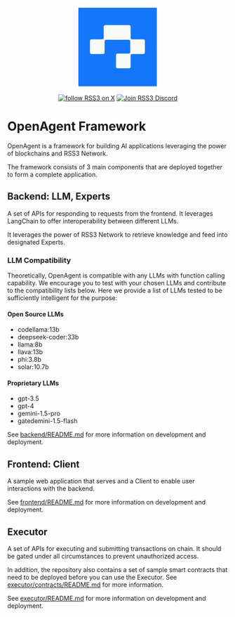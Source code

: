 <!-- markdownlint-disable -->
<p align="center">
  <img width="180" src="./OpenAgent.svg" alt="OpenAgent logo">
</p>
<p align="center">
  <a href="https://link.rss3.io/x"><img src="https://img.shields.io/twitter/follow/rss3_?color=%230072ff" alt="follow RSS3 on X"></a>
  <a href="https://link.rss3.io/discord"><img src="https://img.shields.io/badge/chat-discord-blue?style=flat&logo=discord&color=%230072ff" alt="Join RSS3 Discord"></a>
  <!-- add NPM and other badges when needed -->
</p>
<!-- markdownlint-enable -->

# OpenAgent Framework

OpenAgent is a framework for building AI applications leveraging the power of blockchains and RSS3 Network.

The framework consists of 3 main components that are deployed together to form a complete application.

## Backend: LLM, Experts

A set of APIs for responding to requests from the frontend. It leverages LangChain to offer interoperability between different LLMs.

It leverages the power of RSS3 Network to retrieve knowledge and feed into designated Experts.

### LLM Compatibility

Theoretically, OpenAgent is compatible with any LLMs with function calling capability.
We encourage you to test with your chosen LLMs and contribute to the compatibility lists below.
Here we provide a list of LLMs tested to be sufficiently intelligent for the purpose:

#### Open Source LLMs

- codellama:13b
- deepseek-coder:33b
- llama:8b
- llava:13b
- phi:3.8b
- solar:10.7b

#### Proprietary LLMs

- gpt-3.5
- gpt-4
- gemini-1.5-pro
- gatedemini-1.5-flash

See [backend/README.md](backend/README.md) for more information on development and deployment.

## Frontend: Client

A sample web application that serves and a Client to enable user interactions with the backend.

See [frontend/README.md](frontend/README.md) for more information on development and deployment.

## Executor

A set of APIs for executing and submitting transactions on chain. It should be gated under all circumstances to prevent unauthorized access.

In addition, the repository also contains a set of sample smart contracts that need to be deployed before you can use the Executor. See [executor/contracts/README.md](executor/contracts/README.md) for more information.

See [executor/README.md](executor/README.md) for more information on development and deployment.
